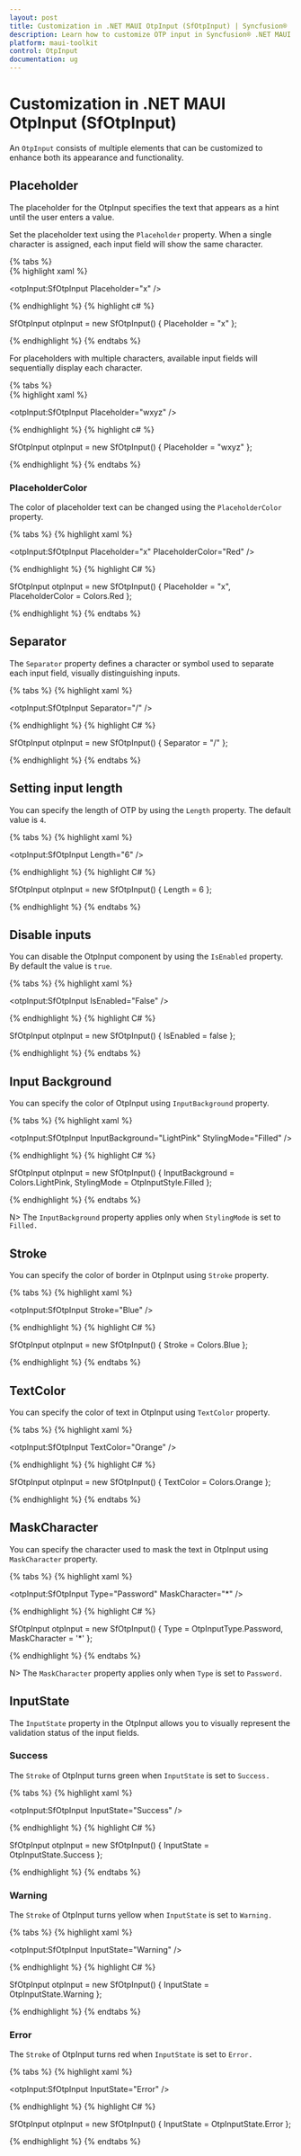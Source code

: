 ```yaml
---
layout: post
title: Customization in .NET MAUI OtpInput (SfOtpInput) | Syncfusion®
description: Learn how to customize OTP input in Syncfusion® .NET MAUI OtpInput (SfOtpInput) control. Explore various options to enhance the appearance of your OTP input.
platform: maui-toolkit
control: OtpInput
documentation: ug
---
```


# Customization in .NET MAUI OtpInput (SfOtpInput)

An `OtpInput` consists of multiple elements that can be customized to enhance both its appearance and functionality.

## Placeholder

The placeholder for the OtpInput specifies the text that appears as a hint until the user enters a value.

Set the placeholder text using the `Placeholder` property. When a single character is assigned, each input field will show the same character.

{% tabs %}	
{% highlight xaml %}

<otpInput:SfOtpInput Placeholder="x" />
	
{% endhighlight %}
{% highlight c# %}

SfOtpInput otpInput = new SfOtpInput()
{
    Placeholder = "x"
};

{% endhighlight %}
{% endtabs %}

For placeholders with multiple characters, available input fields will sequentially display each character.

{% tabs %}	
{% highlight xaml %}

<otpInput:SfOtpInput Placeholder="wxyz" />
	
{% endhighlight %}
{% highlight c# %}

SfOtpInput otpInput = new SfOtpInput()
{
    Placeholder = "wxyz"
};

{% endhighlight %}
{% endtabs %}

### PlaceholderColor

The color of placeholder text can be changed using the `PlaceholderColor` property.

{% tabs %}
{% highlight xaml %}

<otpInput:SfOtpInput Placeholder="x" PlaceholderColor="Red" />

{% endhighlight %}
{% highlight C# %}

SfOtpInput otpInput = new SfOtpInput()
{
    Placeholder = "x",
    PlaceholderColor = Colors.Red
};

{% endhighlight %}
{% endtabs %}

## Separator

The `Separator` property defines a character or symbol used to separate each input field, visually distinguishing inputs.

{% tabs %}
{% highlight xaml %}

<otpInput:SfOtpInput Separator="/" />

{% endhighlight %}
{% highlight C# %}

SfOtpInput otpInput = new SfOtpInput()
{
    Separator = "/"
};

{% endhighlight %}
{% endtabs %}

## Setting input length

You can specify the length of OTP by using the `Length` property. The default value is `4`.

{% tabs %}
{% highlight xaml %}

<otpInput:SfOtpInput Length="6" />

{% endhighlight %}
{% highlight C# %}

SfOtpInput otpInput = new SfOtpInput()
{
    Length = 6
};

{% endhighlight %}
{% endtabs %}

## Disable inputs

You can disable the OtpInput component by using the `IsEnabled` property. By default the value is `true`.

{% tabs %}
{% highlight xaml %}

<otpInput:SfOtpInput IsEnabled="False" />

{% endhighlight %}
{% highlight C# %}

SfOtpInput otpInput = new SfOtpInput()
{
    IsEnabled = false
};

{% endhighlight %}
{% endtabs %}

## Input Background

You can specify the color of OtpInput using `InputBackground` property.

{% tabs %}
{% highlight xaml %}

<otpInput:SfOtpInput InputBackground="LightPink" StylingMode="Filled" />

{% endhighlight %}
{% highlight C# %}

SfOtpInput otpInput = new SfOtpInput()
{
    InputBackground = Colors.LightPink,
    StylingMode = OtpInputStyle.Filled
};

{% endhighlight %}
{% endtabs %}

N> The `InputBackground` property applies only when `StylingMode` is set to `Filled.`

## Stroke

You can specify the color of border in OtpInput using `Stroke` property.

{% tabs %}
{% highlight xaml %}

<otpInput:SfOtpInput Stroke="Blue" />

{% endhighlight %}
{% highlight C# %}

SfOtpInput otpInput = new SfOtpInput()
{
    Stroke = Colors.Blue
};

{% endhighlight %}
{% endtabs %}

## TextColor

You can specify the color of text in OtpInput using `TextColor` property.

{% tabs %}
{% highlight xaml %}

<otpInput:SfOtpInput TextColor="Orange" />

{% endhighlight %}
{% highlight C# %}

SfOtpInput otpInput = new SfOtpInput()
{
    TextColor = Colors.Orange
};

{% endhighlight %}
{% endtabs %}

## MaskCharacter

You can specify the character used to mask the text in OtpInput using `MaskCharacter` property.

{% tabs %}
{% highlight xaml %}

<otpInput:SfOtpInput Type="Password" MaskCharacter="*" />

{% endhighlight %}
{% highlight C# %}

SfOtpInput otpInput = new SfOtpInput()
{
    Type = OtpInputType.Password,
    MaskCharacter = '*'
};

{% endhighlight %}
{% endtabs %}

N> The `MaskCharacter` property applies only when `Type` is set to `Password.`

## InputState

The `InputState` property in the OtpInput allows you to visually represent the validation status of the input fields.

### Success

The `Stroke` of OtpInput turns green when `InputState` is set to `Success.`

{% tabs %}
{% highlight xaml %}

<otpInput:SfOtpInput InputState="Success" />

{% endhighlight %}
{% highlight C# %}

SfOtpInput otpInput = new SfOtpInput()
{
    InputState = OtpInputState.Success
};

{% endhighlight %}
{% endtabs %}

### Warning

The `Stroke` of OtpInput turns yellow when `InputState` is set to `Warning.`

{% tabs %}
{% highlight xaml %}

<otpInput:SfOtpInput InputState="Warning" />

{% endhighlight %}
{% highlight C# %}

SfOtpInput otpInput = new SfOtpInput()
{
    InputState = OtpInputState.Warning
};

{% endhighlight %}
{% endtabs %}

### Error

The `Stroke` of OtpInput turns red when `InputState` is set to `Error.`

{% tabs %}
{% highlight xaml %}

<otpInput:SfOtpInput InputState="Error" />

{% endhighlight %}
{% highlight C# %}

SfOtpInput otpInput = new SfOtpInput()
{
    InputState = OtpInputState.Error
};

{% endhighlight %}
{% endtabs %}